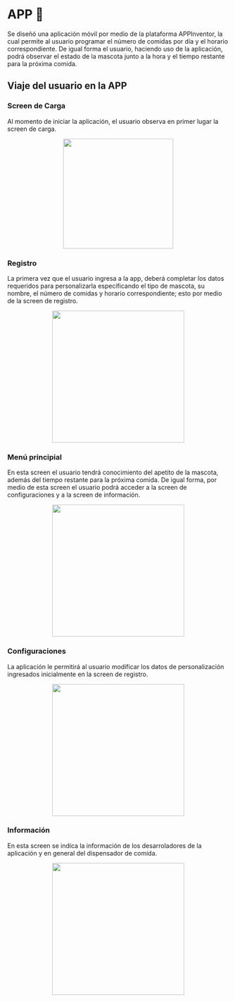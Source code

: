 # APP :calling:
Se diseñó una aplicación móvil por medio de la plataforma APPInventor, la cual permite al usuario programar el número de comidas por día y el horario correspondiente. De igual forma el usuario, haciendo uso de la aplicación, podrá observar el estado de la mascota junto a la hora y el tiempo restante para la próxima comida.

## Viaje del usuario en la APP

### Screen de Carga

Al momento de iniciar la aplicación, el usuario observa en primer lugar la screen de carga. 

<p align="center">
  <img src="inicio.jpeg" align="center" width = 250>
</p>

### Registro

La primera vez que el usuario ingresa a la app, deberá completar los datos requeridos para personalizarla especificando el tipo de mascota, su nombre, el número de comidas y  horario correspondiente; esto por medio de la screen de registro. 

<p align="center">
  <img src="registro.jpeg" align="center" width = 300>
</p>

### Menú principial 

En esta screen el usuario tendrá conocimiento del apetito de la mascota, además del tiempo restante para la próxima comida. De igual forma, por medio de esta screen el usuario podrá acceder a la screen de configuraciones y a la screen de información.

<p align="center">
  <img src="main.jpeg" align="center" width = 300>
</p>

### Configuraciones

La aplicación le permitirá al usuario modificar los datos de personalización ingresados inicialmente en la screen de registro.

<p align="center">
  <img src="configuracion.jpeg" align="center" width = 300>
</p>

### Información 

En esta screen se indíca la información de los desarroladores de la aplicación y en general del dispensador de comida. 

<p align="center">
  <img src="info.jpeg" align="center" width = 300>
</p>


